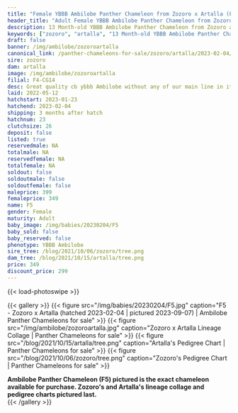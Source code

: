 ```yaml
---
title: "Female YBBB Ambilobe Panther Chameleon from Zozoro x Artalla (F5)"
header_title: "Adult Female YBBB Ambilobe Panther Chameleon from Zozoro x Artalla | F5"
description: 13 Month-old YBBB Ambilobe Panther Chameleon from Zozoro and Artalla. Great quality cb ybbb Ambilobe without any of our main line in it (except Alla). Slight lip issue - fully healed We've included sire and dam dendrograms if available, but you can view our Zozoro or Artalla breeder pages for more information.
keywords: ["zozoro", "artalla", "13 Month-old YBBB Ambilobe Panther Chameleon", "baby chameleons for sale", "buy panther chameleon", "panther for sale", "ambilobe panther chameleons for sale", "ambilobe panther chameleon for sale"]
draft: false
banner: /img/ambilobe/zozoroartalla
canonical_link: /panther-chameleons-for-sale/zozoro/artalla/2023-02-04/F5/
sire: zozoro
dam: artalla
image: /img/ambilobe/zozoroartalla
filial: F4-CG14
desc: Great quality cb ybbb Ambilobe without any of our main line in it (except Alla).
laid: 2022-05-12
hatchstart: 2023-01-23
hatchend: 2023-02-04
shipping: 3 months after hatch
hatchnum: 23
clutchsize: 26
deposit: false
listed: true
reservedmale: NA
totalmale: NA
reservedfemale: NA
totalfemale: NA
soldout: false
soldoutmale: false
soldoutfemale: false
maleprice: 399
femaleprice: 349
name: F5
gender: Female
maturity: Adult
baby_image: /img/babies/20230204/F5
baby_sold: false
baby_reserved: false
phenotype: YBBB Ambilobe
sire_tree: /blog/2021/10/06/zozoro/tree.png
dam_tree: /blog/2021/10/15/artalla/tree.png
price: 349
discount_price: 299
---
```


{{< load-photoswipe >}}

{{< gallery >}}
  {{< figure src="/img/babies/20230204/F5.jpg" caption="F5 - Zozoro x Artalla (hatched 2023-02-04 | pictured 2023-09-07) | Ambilobe Panther Chameleons for sale" >}}
  {{< figure src="/img/ambilobe/zozoroartalla.jpg" caption="Zozoro x Artalla Lineage Collage | Panther Chameleons for sale" >}}
  {{< figure src="/blog/2021/10/15/artalla/tree.png" caption="Artalla's Pedigree Chart | Panther Chameleons for sale" >}}
  {{< figure src="/blog/2021/10/06/zozoro/tree.png" caption="Zozoro's Pedigree Chart | Panther Chameleons for sale" >}}
  <figcaption itemprop="description"><strong>Ambilobe Panther Chameleon (F5) pictured is the exact chameleon available for purchase. Zozoro's and Artalla's lineage collage and pedigree charts pictured last.</strong></figcaption>
{{< /gallery >}}
